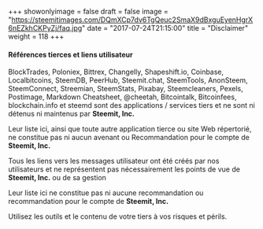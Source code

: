 +++
showonlyimage = false
draft = false
image = "https://steemitimages.com/DQmXCp7dv6TgQeuc2SmaX9dBxguEyenHgrX6nEZkhCKPyZj/faq.jpg"
date = "2017-07-24T21:15:00"
title = "Disclaimer"
weight = 118
+++

<!--more-->

#### Références tierces et liens utilisateur

BlockTrades, Poloniex, Bittrex, Changelly, Shapeshift.io, Coinbase, Localbitcoins, SteemDB, PeerHub, Steemit.chat, SteemTools, AnonSteem, SteemConnect, Streemian, SteemStats, Pixabay, Steemcleaners, Pexels, Postimage, Markdown Cheatsheet, @cheetah, Bitcointalk, Bitcoinfees, blockchain.info et steemd sont des applications / services tiers et ne sont ni détenus ni maintenus par **Steemit, Inc.**

Leur liste ici, ainsi que toute autre application tierce ou site Web répertorié, ne constitue pas ni aucun avenant ou Recommandation pour le compte de **Steemit, Inc.**

Tous les liens vers les messages utilisateur ont été créés par nos utilisateurs et ne représentent pas nécessairement les points de vue de **Steemit, Inc.** ou de sa gestion

Leur liste ici ne constitue pas ni aucune recommandation ou recommandation pour le compte de **Steemit, Inc.**

Utilisez les outils et le contenu de votre tiers à vos risques et périls.